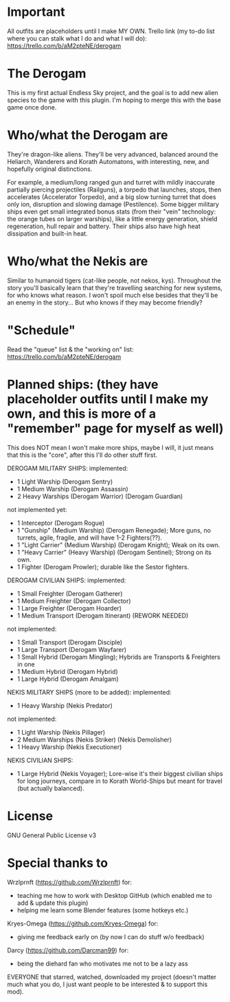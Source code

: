 # Important
All outfits are placeholders until I make MY OWN.
Trello link (my to-do list where you can stalk what I do and what I will do): https://trello.com/b/aM2pteNE/derogam

# The Derogam
This is my first actual Endless Sky project, and the goal is to add new alien species to the game with this plugin. I'm hoping to merge this with the base game once done.


# Who/what the Derogam are

They're dragon-like aliens. They'll be very advanced, balanced around the Heliarch, Wanderers and Korath Automatons, with interesting, new, and hopefully original distinctions.

For example, a medium/long ranged gun and turret with mildly inaccurate partially piercing projectiles (Railguns), a torpedo that launches, stops, then accelerates (Accelerator Torpedo), and a big slow turning turret that does only ion, disruption and slowing damage (Pestilence). Some bigger military ships even get small integrated bonus stats (from their "vein" technology: the orange tubes on larger warships), like a little energy generation, shield regeneration, hull repair and battery. Their ships also have high heat dissipation and built-in heat.

# Who/what the Nekis are

Similar to humanoid tigers (cat-like people, not nekos, kys). Throughout the story you'll basically learn that they're travelling searching for new systems, for who knows what reason. I won't spoil much else besides that they'll be an enemy in the story... But who knows if they may become friendly?

# "Schedule"

Read the "queue" list & the "working on" list: https://trello.com/b/aM2pteNE/derogam

# Planned ships: (they have placeholder outfits until I make my own, and this is more of a "remember" page for myself as well)

This does NOT mean I won't make more ships, maybe I will, it just means that this is the "core", after this I'll do other stuff first.

DEROGAM MILITARY SHIPS:
implemented:
- 1 Light Warship (Derogam Sentry)
- 1 Medium Warship (Derogam Assassin)
- 2 Heavy Warships (Derogam Warrior) (Derogam Guardian)

not implemented yet:
- 1 Interceptor (Derogam Rogue)
- 1 "Gunship" (Medium Warship) (Derogam Renegade); More guns, no turrets, agile, fragile, and will have 1-2 Fighters(??).
- 1 "Light Carrier" (Medium Warship) (Derogam Knight); Weak on its own.
- 1 "Heavy Carrier" (Heavy Warship) (Derogam Sentinel); Strong on its own.
- 1 Fighter (Derogam Prowler); durable like the Sestor fighters.

DEROGAM CIVILIAN SHIPS:
implemented:
- 1 Small Freighter (Derogam Gatherer)
- 1 Medium Freighter (Derogam Collector)
- 1 Large Freighter (Derogam Hoarder)
- 1 Medium Transport (Derogam Itinerant) (REWORK NEEDED)

not implemented:
- 1 Small Transport (Derogam Disciple)
- 1 Large Transport (Derogam Wayfarer)
- 1 Small Hybrid (Derogam Mingling); Hybrids are Transports & Freighters in one
- 1 Medium Hybrid (Derogam Hybrid)
- 1 Large Hybrid (Derogam Amalgam)


NEKIS MILITARY SHIPS (more to be added):
implemented:
- 1 Heavy Warship (Nekis Predator)

not implemented:
- 1 Light Warship (Nekis Pillager)
- 2 Medium Warships (Nekis Striker) (Nekis Demolisher)
- 1 Heavy Warship (Nekis Executioner)

NEKIS CIVILIAN SHIPS:
- 1 Large Hybrid (Nekis Voyager); Lore-wise it's their biggest civilian ships for long journeys, compare in to Korath World-Ships but meant for travel (but actually balanced).

# License

GNU General Public License v3

# Special thanks to

Wrzlprnft (https://github.com/Wrzlprnft) for:
- teaching me how to work with Desktop GitHub (which enabled me to add & update this plugin)
- helping me learn some Blender features (some hotkeys etc.)

Kryes-Omega (https://github.com/Kryes-Omega) for:
- giving me feedback early on (by now I can do stuff w/o feedback)

Darcy (https://github.com/Darcman99) for:
- being the diehard fan who motivates me not to be a lazy ass

EVERYONE that starred, watched, downloaded my project (doesn't matter much what you do, I just want people to be interested & to support this mod).
